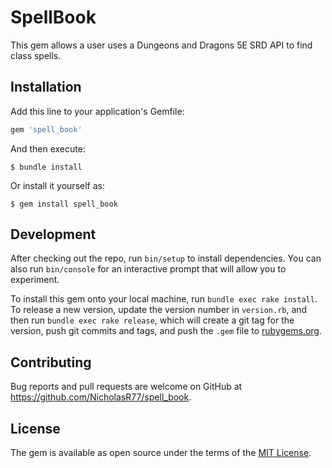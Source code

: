 # SpellBook

This gem allows a user uses a Dungeons and Dragons 5E SRD API to find class spells. 

## Installation

Add this line to your application's Gemfile:

```ruby
gem 'spell_book'
```

And then execute:

    $ bundle install

Or install it yourself as:

    $ gem install spell_book

## Development

After checking out the repo, run `bin/setup` to install dependencies. You can also run `bin/console` for an interactive prompt that will allow you to experiment.

To install this gem onto your local machine, run `bundle exec rake install`. To release a new version, update the version number in `version.rb`, and then run `bundle exec rake release`, which will create a git tag for the version, push git commits and tags, and push the `.gem` file to [rubygems.org](https://rubygems.org).

## Contributing

Bug reports and pull requests are welcome on GitHub at https://github.com/NicholasR77/spell_book.


## License

The gem is available as open source under the terms of the [MIT License](https://opensource.org/licenses/MIT).
